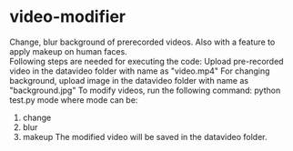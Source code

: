 # video-modifier
Change, blur background of prerecorded videos. Also with a feature to apply makeup on human faces.<br>
Following steps are needed for executing the code:
Upload pre-recorded video in the datavideo folder with name as "video.mp4"
For changing background, upload image in the datavideo folder with name as "background.jpg"
To modify videos, run the following command:
python test.py mode
where mode can be:
1. change
2. blur
3. makeup
The modified video will be saved in  the datavideo folder.  
